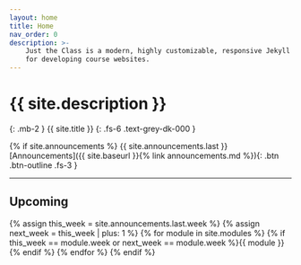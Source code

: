 ```yaml
---
layout: home
title: Home
nav_order: 0
description: >-
    Just the Class is a modern, highly customizable, responsive Jekyll theme
    for developing course websites.
---
```


# {{ site.description }}
{: .mb-2 }
{{ site.title }}
{: .fs-6 .text-grey-dk-000 }

{% if site.announcements %}
{{ site.announcements.last }}
[Announcements]({{ site.baseurl }}{% link announcements.md %}){: .btn .btn-outline .fs-3 }

---

## Upcoming

{% assign this_week = site.announcements.last.week %}
{% assign next_week = this_week | plus: 1 %}
{% for module in site.modules %}
{% if this_week == module.week or next_week == module.week %}{{ module }}{% endif %}
{% endfor %}
{% endif %}
